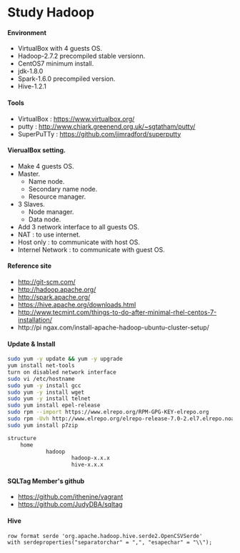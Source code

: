# Study Hadoop 

#### Environment
* VirtualBox with 4 guests OS.
* Hadoop-2.7.2 precompiled stable versionn.
* CentOS7 minimum install.
* jdk-1.8.0
* Spark-1.6.0 precompiled version.
* Hive-1.2.1

#### Tools 
* VirtualBox : https://www.virtualbox.org/
* putty : http://www.chiark.greenend.org.uk/~sgtatham/putty/
* SuperPuTTy : https://github.com/jimradford/superputty

#### VierualBox setting.
* Make 4 guests OS.
 * Master.
   * Name node.
    * Secondary name node.
    * Resource manager.
 * 3 Slaves.
   * Node manager.
    * Data node.
* Add 3 network interface to all guests OS.
 * NAT : to use internet.
 * Host only : to communicate with host OS.
 * Internel Network : to communicate with guest OS.

#### Reference site
* http://git-scm.com/
* http://hadoop.apache.org/
* http://spark.apache.org/
* https://hive.apache.org/downloads.html
* http://www.tecmint.com/things-to-do-after-minimal-rhel-centos-7-installation/
* http://pi ngax.com/install-apache-hadoop-ubuntu-cluster-setup/

#### Update & Install
```bash
sudo yum -y update && yum -y upgrade
yum install net-tools
turn on disabled network interface
sudo vi /etc/hostname
sudo yum -y install gcc
sudo yum -y install wget
sudo yum -y install telnet
sudo yum install epel-release
sudo rpm --import https://www.elrepo.org/RPM-GPG-KEY-elrepo.org
sudo rpm -Uvh http://www.elrepo.org/elrepo-release-7.0-2.el7.elrepo.noarch.rpm
sudo yum install p7zip

structure
	home 
        	hadoop
                	hadoop-x.x.x
                	hive-x.x.x

```

#### SQLTag Member's github
* https://github.com/ithenine/vagrant
* https://github.com/JudyDBA/sqltag

#### Hive
``` create table test(col1 int, col2 int, col3 int) 
row format serde 'org.apache.hadoop.hive.serde2.OpenCSVSerde' 
with serdeproperties("separatorchar" = ",", "esapechar" = "\\");
```
